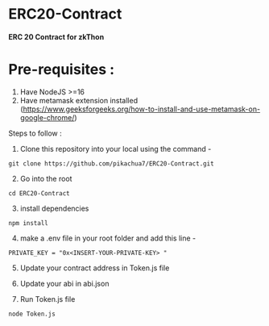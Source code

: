 # ERC20-Contract
#### ERC 20 Contract for zkThon


# Pre-requisites : 

1. Have NodeJS >=16
2. Have metamask extension installed (https://www.geeksforgeeks.org/how-to-install-and-use-metamask-on-google-chrome/)

Steps to follow : 

1. Clone this repository into your local using the command - 

```
git clone https://github.com/pikachua7/ERC20-Contract.git
```

2. Go into the root

```
cd ERC20-Contract
```

3. install dependencies

```
npm install
```
4. make a .env file in your root folder and add this line - 

```
PRIVATE_KEY = "0x<INSERT-YOUR-PRIVATE-KEY> "
```

5. Update your contract address in Token.js file

6. Update your abi in abi.json

7. Run Token.js file

```
node Token.js
```
